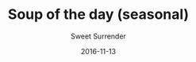 ---
title: 'Soup of the day (seasonal)'
description: ""
color: '#ffffff'
price: '50'
category: warmMeal
tags: null
meta:
    id: 48664f0e9dfb5192e995fed604b17bf63213b2f1
    parentId: f20f57fa9c3d8bff0902cfb33f350091a3a48d51
    language: en
date: '2016-11-13'
author: 'Sweet Surrender'
---